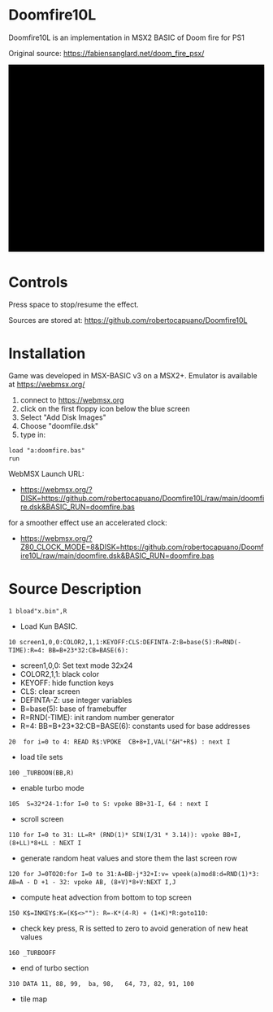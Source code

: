 # Doomfire10L
Doomfire10L is an implementation in MSX2 BASIC of Doom fire for PS1

Original source:
https://fabiensanglard.net/doom_fire_psx/

![screenshot](doomfire.gif)

# Controls
Press space to stop/resume the effect.

Sources are stored at: https://github.com/robertocapuano/Doomfire10L

# Installation
Game was developed in MSX-BASIC v3 on a MSX2+. Emulator is available at https://webmsx.org/
1. connect to https://webmsx.org
2. click on the first floppy icon below the blue screen
3. Select "Add Disk Images"
4. Choose "doomfile.dsk"
5. type in:
```
load "a:doomfire.bas"
run
```

WebMSX Launch URL:

- https://webmsx.org/?DISK=https://github.com/robertocapuano/Doomfire10L/raw/main/doomfire.dsk&BASIC_RUN=doomfire.bas

for a smoother effect use an accelerated clock:

- https://webmsx.org/?Z80_CLOCK_MODE=8&DISK=https://github.com/robertocapuano/Doomfire10L/raw/main/doomfire.dsk&BASIC_RUN=doomfire.bas

# Source Description

```
1 bload"x.bin",R
```
- Load Kun BASIC.
```
10 screen1,0,0:COLOR2,1,1:KEYOFF:CLS:DEFINTA-Z:B=base(5):R=RND(-TIME):R=4: BB=B+23*32:CB=BASE(6):
```
- screen1,0,0: Set text mode 32x24
- COLOR2,1,1: black color
- KEYOFF: hide function keys
- CLS: clear screen
- DEFINTA-Z: use integer variables
- B=base(5): base of framebuffer
- R=RND(-TIME): init random number generator
- R=4: BB=B+23*32:CB=BASE(6): constants used for base addresses

```
20  for i=0 to 4: READ R$:VPOKE  CB+8+I,VAL("&H"+R$) : next I
```
- load tile sets

```
100 _TURBOON(BB,R)
```
- enable turbo mode

```
105  S=32*24-1:for I=0 to S: vpoke BB+31-I, 64 : next I 
```
- scroll screen

```
110 for I=0 to 31: LL=R* (RND(1)* SIN(I/31 * 3.14)): vpoke BB+I,(8+LL)*8+LL : NEXT I
```
- generate random heat values and store them the last screen row

```
120 for J=0TO20:for I=0 to 31:A=BB-j*32+I:v= vpeek(a)mod8:d=RND(1)*3: AB=A - D +1 - 32: vpoke AB, (8+V)*8+V:NEXT I,J
```
- compute heat advection from bottom to top screen

```
150 K$=INKEY$:K=(K$<>""): R=-K*(4-R) + (1+K)*R:goto110:
```
- check key press, R is setted to zero to avoid generation of new heat values

```
160 _TURBOOFF
```
- end of turbo section
```
310 DATA 11, 88, 99,  ba, 98,   64, 73, 82, 91, 100

```
- tile map